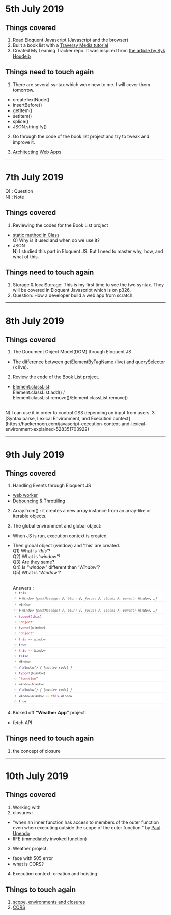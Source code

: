 # 5th July 2019
## Things covered
1. Read Eloquent Javascript (Javascript and the browser)
2. Built a book list with a [Traversy Media tutorial](https://www.youtube.com/watch?v=JaMCxVWtW58)
3. Created My Leaning Tracker repo. It was inspired from [the article by Syk Houdeib](https://www.freecodecamp.org/news/how-i-switched-careers-and-got-a-developer-job-in-10-months-a-true-story-b8895e855a8b/)

## Things need to touch again
1. There are several syntax which were new to me. I will cover them tomorrow.
- createTextNode()
- insertBefore()
- getItem()
- setItem()
- splice()
- JSON.stringify()

2. Go through the code of the book list project and try to tweak and improve it.

3. [Architecting Web Apps](https://www.youtube.com/watch?v=Vg60lf92EkM)
___

# 7th July 2019
Q) : Question
<br> N) : Note

## Things covered
1. Reviewing the codes for the Book List project
- [static method in Class](https://www.youtube.com/watch?v=8gWvJx-NP-w&t=342s)
<br> Q) Why is it used and when do we use it?
- JSON
<br> N) I studied this part in Eloquent JS. But I need to master why, how, and what of this.

## Things need to touch again
1. Storage & localStorage: This is my first time to see the two syntax. They will be covered in Eloquent Javascript which is on p326.
2. Question: How a developer build a web app from scratch.
___

# 8th July 2019
## Things covered
1. The Document Object Model(DOM) through Eloquent JS
- The difference between getElementByTagName (live) and querySelector (x live).
2. Review the code of the Book List project.
- [Element.classList](https://www.youtube.com/watch?v=xd_Nip09pzo):
<br> Element.classList.add() / Element.classList.remove()/Element.classList.remove()   
<br>
N) I can use it in order to control CSS depending on input from users.
3. [Syntax parse, Lexical Environment, and Execution context](https://hackernoon.com/javascript-execution-context-and-lexical-environment-explained-528351703922)

___
# 9th July 2019
## Things covered
1. Handling Events through Eloquent JS
- [web worker](https://www.youtube.com/watch?v=EiPytIxrZtU)
- [Debouncing](https://www.youtube.com/watch?v=QvJx9nXWmKc) & Throttiling
2. Array.from() : it creates a new array instance from an array-like or iterable objects.

3. The global environment and global object:
- When JS is run, execution context is created.
- Then global object (window) and 'this' are created.
  <br> Q1) What is _'this'_?
  <br> Q2) What is _'window'_?
  <br> Q3) Are they same?
  <br> Q4) Is _"window"_ different than _'Window'_?
  <br> Q5) What is _'Window'_?

  <br> Answers : ![testing window and this](/img/201900709_globalObject.png)
4. Kicked off **"Weather App"** project.
- fetch API

## Things need to touch again
1. the concept of closure

___

# 10th July 2019
## Things covered
1. Working with <canvas>
2. closures :
- "when an inner function has access to members of the outer function even when executing outside the scope of the outer function." by [Paul Upendo](https://scotch.io/tutorials/understanding-javascript-closures-a-practical-approach)
- IIFE (immediately invoked function)
3. Weather project:
- face with 505 error
- what is CORS?
4. Execution context: creation and hoisting

## Things to touch again
1. [scope, environments and closures](http://speakingjs.com/es5/ch16.html)
2. [CORS](https://www.html5rocks.com/en/tutorials/cors/#toc-cross-domain-from-chrome-extensions)
